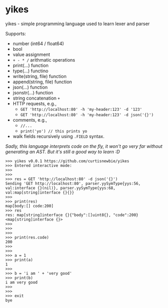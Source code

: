 # yikes

yikes - simple programming language used to learn lexer and parser

Supports:
- number (int64 / float64)
- bool
- value assignment
- `+ - * /` arithmatic operations
- print(...) function
- type(...) functino
- write(string, file) function
- append(string, file) function
- json(...) function
- jsonstr(...) function
- string concatenation `+`
- HTTP requests, e.g.,
    - `GET 'http://localhost:80' -h 'my-header:123' -d '123'`
    - `GET 'http://localhost:80' -h 'my-header:123' -d json('{}')`
- comments, e.g.,
    - `//...`
    - `print('yo') // this prints yo`
- walk fields recursively using `.FIELD` syntax.

*Sadly, this language interprets code on the fly, it won't go very far without generating an AST. But it's still a good way to learn :D*

```
>>> yikes v0.0.1 https://github.com/curtisnewbie/yikes
>>> Entered interactive mode:
>>>
>>>
>>> res = GET 'http://localhost:80' -d json('{}')
Sending 'GET http://localhost:80', parser.yySymType{yys:56, val:interface {}(nil)}, parser.yySymType{yys:68, val:map[string]interface {}{}}
>>>
>>> print(res)
map[body:[] code:200]
>>> res
res: map[string]interface {}{"body":[]uint8{}, "code":200} <map[string]interface {}>
>>>
>>>
>>>
>>> print(res.code)
200
>>>
>>>
>>> a = 1
>>> print(a)
1
>>>
>>> b = 'i am ' + 'very good'
>>> print(b)
i am very good
>>>
>>>
>>> exit
bye
```